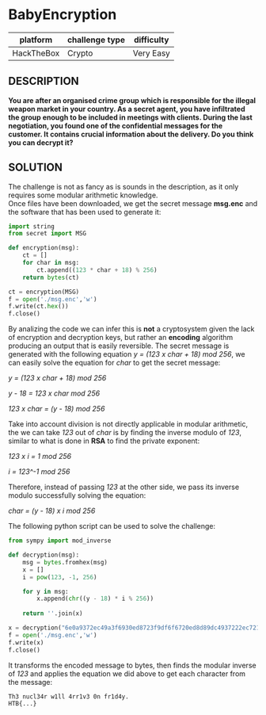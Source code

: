 # BabyEncryption

|platform|challenge type|difficulty
|-|-|-
|HackTheBox|Crypto|Very Easy

## DESCRIPTION

**You are after an organised crime group which is responsible for the illegal weapon market in your country. As a secret agent, you have infiltrated the group enough to be included in meetings with clients. During the last negotiation, you found one of the confidential messages for the customer. It contains crucial information about the delivery. Do you think you can decrypt it?**

## SOLUTION

The challenge is not as fancy as is sounds in the description, as it only requires some modular arithmetic knowledge.  
Once files have been downloaded, we get the secret message **msg.enc** and the software that has been used to generate it:

```python
import string
from secret import MSG

def encryption(msg):
    ct = []
    for char in msg:
        ct.append((123 * char + 18) % 256)
    return bytes(ct)

ct = encryption(MSG)
f = open('./msg.enc','w')
f.write(ct.hex())
f.close()
```

By analizing the code we can infer this is **not** a cryptosystem given the lack of encryption and decryption keys, but rather an **encoding** algorithm producing an output that is easily reversible. The secret message is generated with the following equation *y = (123 x char + 18) mod 256*, we can easily solve the equation for *char* to get the secret message:

*y = (123 x char + 18) mod 256*

*y - 18 = 123 x char mod 256*

*123 x char = (y - 18) mod 256*

Take into account division is not directly applicable in modular arithmetic, the we can take *123* out of *char* is by finding the inverse modulo of *123*, similar to what is done in **RSA** to find the private exponent:

*123 x i = 1 mod 256*

*i = 123^-1 mod 256*

Therefore, instead of passing *123* at the other side, we pass its inverse modulo successfully solving the equation:

*char = (y - 18) x i mod 256*

The following python script can be used to solve the challenge:

```python
from sympy import mod_inverse

def decryption(msg):
    msg = bytes.fromhex(msg)
    x = []
    i = pow(123, -1, 256)

    for y in msg:
        x.append(chr((y - 18) * i % 256))
    
    return ''.join(x)

x = decryption("6e0a9372ec49a3f6930ed8723f9df6f6720ed8d89dc4937222ec7214d89d1e0e352ce0aa6ec82bf622227bb70e7fb7352249b7d893c493d8539dec8fb7935d490e7f9d22ec89b7a322ec8fd80e7f8921")
f = open('./msg.enc','w')
f.write(x)
f.close()
```

It transforms the encoded message to bytes, then finds the modular inverse of *123* and applies the equation we did above to get each character from the message:

```bash
Th3 nucl34r w1ll 4rr1v3 0n fr1d4y.
HTB{...}
```

